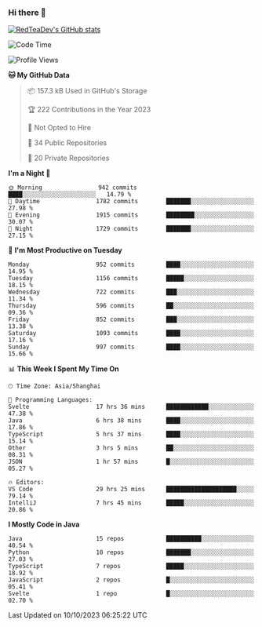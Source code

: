 ### Hi there 👋

<!--
**RedTeaDev/RedTeaDev** is a ✨ _special_ ✨ repository because its `README.md` (this file) appears on your GitHub profile.

Here are some ideas to get you started:

- 🔭 I’m currently working on ...
- 🌱 I’m currently learning ...
- 👯 I’m looking to collaborate on ...
- 🤔 I’m looking for help with ...
- 💬 Ask me about ...
- 📫 How to reach me: ...
- 😄 Pronouns: ...
- ⚡ Fun fact: ...
-->

<!--
[![wakatime](https://wakatime.com/badge/user/6b101ed0-04c0-4490-9283-eb61f2efff96.svg)](https://wakatime.com/@6b101ed0-04c0-4490-9283-eb61f2efff96)
!-->

[![RedTeaDev's GitHub stats](https://github-readme-stats.vercel.app/api?username=RedTeaDev)](https://github.com/anuraghazra/github-readme-stats)
<!--
[![willianrod's wakatime stats](https://github-readme-stats.vercel.app/api/wakatime?username=RedTeaDev)](https://github.com/anuraghazra/github-readme-stats)
!-->
<!--START_SECTION:waka-->
![Code Time](http://img.shields.io/badge/Code%20Time-1%2C757%20hrs%2018%20mins-blue)

![Profile Views](http://img.shields.io/badge/Profile%20Views-0-blue)

**🐱 My GitHub Data** 

> 📦 157.3 kB Used in GitHub's Storage 
 > 
> 🏆 222 Contributions in the Year 2023
 > 
> 🚫 Not Opted to Hire
 > 
> 📜 34 Public Repositories 
 > 
> 🔑 20 Private Repositories 
 > 
**I'm a Night 🦉** 

```text
🌞 Morning                942 commits         ████░░░░░░░░░░░░░░░░░░░░░   14.79 % 
🌆 Daytime                1782 commits        ███████░░░░░░░░░░░░░░░░░░   27.98 % 
🌃 Evening                1915 commits        ████████░░░░░░░░░░░░░░░░░   30.07 % 
🌙 Night                  1729 commits        ███████░░░░░░░░░░░░░░░░░░   27.15 % 
```
📅 **I'm Most Productive on Tuesday** 

```text
Monday                   952 commits         ████░░░░░░░░░░░░░░░░░░░░░   14.95 % 
Tuesday                  1156 commits        █████░░░░░░░░░░░░░░░░░░░░   18.15 % 
Wednesday                722 commits         ███░░░░░░░░░░░░░░░░░░░░░░   11.34 % 
Thursday                 596 commits         ██░░░░░░░░░░░░░░░░░░░░░░░   09.36 % 
Friday                   852 commits         ███░░░░░░░░░░░░░░░░░░░░░░   13.38 % 
Saturday                 1093 commits        ████░░░░░░░░░░░░░░░░░░░░░   17.16 % 
Sunday                   997 commits         ████░░░░░░░░░░░░░░░░░░░░░   15.66 % 
```


📊 **This Week I Spent My Time On** 

```text
🕑︎ Time Zone: Asia/Shanghai

💬 Programming Languages: 
Svelte                   17 hrs 36 mins      ████████████░░░░░░░░░░░░░   47.38 % 
Java                     6 hrs 38 mins       ████░░░░░░░░░░░░░░░░░░░░░   17.86 % 
TypeScript               5 hrs 37 mins       ████░░░░░░░░░░░░░░░░░░░░░   15.14 % 
Other                    3 hrs 5 mins        ██░░░░░░░░░░░░░░░░░░░░░░░   08.31 % 
JSON                     1 hr 57 mins        █░░░░░░░░░░░░░░░░░░░░░░░░   05.27 % 

🔥 Editors: 
VS Code                  29 hrs 25 mins      ████████████████████░░░░░   79.14 % 
IntelliJ                 7 hrs 45 mins       █████░░░░░░░░░░░░░░░░░░░░   20.86 % 
```

**I Mostly Code in Java** 

```text
Java                     15 repos            ██████████░░░░░░░░░░░░░░░   40.54 % 
Python                   10 repos            ███████░░░░░░░░░░░░░░░░░░   27.03 % 
TypeScript               7 repos             █████░░░░░░░░░░░░░░░░░░░░   18.92 % 
JavaScript               2 repos             █░░░░░░░░░░░░░░░░░░░░░░░░   05.41 % 
Svelte                   1 repo              █░░░░░░░░░░░░░░░░░░░░░░░░   02.70 % 
```




 Last Updated on 10/10/2023 06:25:22 UTC
<!--END_SECTION:waka-->


